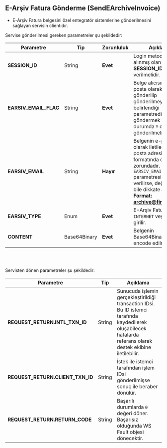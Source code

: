 ## E-Arşiv Fatura Gönderme (SendEArchiveInvoice)
* E-Arşiv Fatura belgesini özel entegratör sistemlerine gönderilmesini sağlayan servisin clientıdır.

Servise gönderilmesi gereken parametreler şu şekildedir:

Parametre | Tip         | Zorunluluk  | Açıklama
--------- | ----------- | ----------- | -----------
**SESSION_ID** | String | **Evet** | Login metodundan alınmış olan aktif **SESSION_ID** değeri verilmelidir.
**EARSIV_EMAIL_FLAG** | String | **Evet** | Belge alıcısına e-posta olarak gönderilip gönderilmeyeceğinin belirlendiği parametredir. E-Posta göndermek istenilen durumda `Y` değeri gönderilmelidir.
**EARSIV_EMAIL** | String | **Hayır** | Belgenin e-posta olarak iletileceği e-posta adresi. E-Posta formatında olmak zorundadır. `EARSIV_EMAIL_FLAG` parametresi `N` verilirse, değer verilse bile dikkate alınmaz. **Format: archive@firma.com.tr** 
**EARSIV_TYPE** | Enum | **Evet** | E-Arşiv Faturanın tipi. `INTERNET` veya `NORMAL` girilir.
**CONTENT** | Base64Binary | **Evet** | Belgenin Base64Binary olarak encode edilmiş içeriği.
<br><br>

Servisten dönen parametreler şu şekildedir:

Parametre | Tip        | Açıklama
--------- | ----------- | -----------
**REQUEST_RETURN.INTL_TXN_ID** | String | Sunucuda işlemin gerçekleştirildiği transaction IDsi. Bu ID istemci tarafında kaydedilerek oluşabilecek hatalarda referans olarak destek ekibine iletilebilir.
**REQUEST_RETURN.CLIENT_TXN_ID** | String | İstek ile istemci tarafından işlem IDsi gönderilmişse sonuç ile beraber dönülür.
**REQUEST_RETURN.RETURN_CODE** | String | Başarılı durumlarda `0` değeri döner. Başarısız olduğunda WS Fault objesi dönecektir.